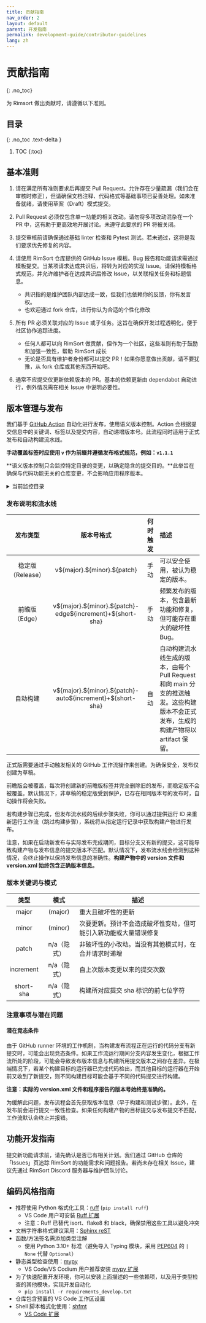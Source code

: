 ```yaml
---
title: 贡献指南
nav_order: 2
layout: default
parent: 开发指南
permalink: development-guide/contributor-guidelines
lang: zh
---
```



# 贡献指南
{: .no_toc}

为 Rimsort 做出贡献时，请遵循以下准则。

## 目录
{: .no_toc .text-delta }

1. TOC
{:toc}

## 基本准则
1. 请在满足所有准则要求后再提交 Pull Request。允许存在少量疏漏（我们会在审核时修正），但请确保文档注释、代码格式等基础事项已妥善处理。如未准备就绪，请使用草案（Draft）模式提交。

2. Pull Request 必须仅包含单一功能的相关改动。请勿将多项改动混杂在一个 PR 中，这有助于更高效地开展讨论。未遵守此要求的 PR 将被关闭。

3. 提交审核前请确保通过基础 linter 检查和 Pytest 测试。若未通过，这将是我们要求优先修复的内容。

4. 请使用 RimSort 仓库提供的 GitHub Issue 模板。Bug 报告和功能请求需通过模板提交。当某项请求达成共识后，将转为对应的实现 Issue。请保持模板格式规范，并允许维护者在达成共识后修改 Issue，以关联相关任务和标题信息。
   - 共识指的是维护团队内部达成一致，但我们也依赖你的反馈，你有发言权。
   - 也欢迎通过 fork 仓库，进行你认为合适的个性化修改

5. 所有 PR 必须关联对应的 Issue 或子任务。这旨在确保开发过程透明化，便于社区协作追踪进度。
   - 任何人都可以向 RimSort 做贡献，但作为一个社区，这些准则有助于鼓励和加强一致性，帮助 RimSort 成长
   - 无论是否具有维护者身份都可以提交 PR！如果你愿意做出贡献，请不要犹豫，从 fork 仓库或其他东西开始吧。

6. 通常不应提交仅更新依赖版本的 PR。基本的依赖更新由 dependabot 自动进行，例外情况需在相关 Issue 中说明必要性。

## 版本管理与发布

我们基于 [GitHub Action](https://github.com/PaulHatch/semantic-version/tree/v5.4.0/) 自动化进行发布，使用语义版本控制。Action 会根据提交信息中的关键词、标签以及提交内容，自动递增版本号。此流程同时适用于正式发布和自动构建流水线。

**手动覆盖标签时应使用 `v` 作为前缀并遵循发布格式规范，例如：`v1.1.1`**

**语义版本控制只会监控特定目录的变更，以确定隐含的提交目的。**此举旨在确保与代码功能无关的仓库变更，不会影响应用程序版本。

<details>
<summary> 当前监控目录 </summary>
  <ul>
    <li> app </li>
    <li> libs </li>
    <li> submodules </li>
    <li> themes </li>
  </ul>
</details>

### 发布说明和流水线

|    发布类型    |                        版本号格式                         | 何时触发 | 描述                                                                                                                                      |
| :--------: | :-----------------------------------------------------------: | :-----: | :----------------------------------------------------------------------------------------------------------------------------------------------- |
|  稳定版（Release）   |                v\${major}.\${minor}.\${patch}                 | 手动  | 可以安全使用，被认为稳定的版本。                                                                                      |
|    前瞻版（Edge）    | v\${major}.\${minor}.\${patch}-edge\${increment}+${short-sha} | 手动  | 频繁发布的版本，包含最新功能和修复，但可能存在重大的破坏性 Bug。                      |
| 自动构建 | v\${major}.\${minor}.\${patch}-auto\${increment}+${short-sha} |  自动   | 自动构建流水线生成的版本，由每个 Pull Request 和向 main 分支的推送触发。这些构建版本不会正式发布，生成的构建产物将以 artifact 保留。 |

正式版需要通过手动触发相关的 GitHub 工作流操作来创建。为确保安全，发布仅创建为草稿。

前瞻版会被覆盖，每次将创建新的前瞻版标签并完全删除旧的发布，而稳定版不会被覆盖。默认情况下，非草稿的稳定版受到保护，已存在相同版本号的发布时，自动操作将会失败。

若构建步骤已完成，但发布流水线的后续步骤失败，你可以通过提供运行 ID 来重新运行工作流（跳过构建步骤），系统将从指定运行记录中获取构建产物进行发布。

注意，如果在启动新发布与实际发布完成期间，目标分支又有新的提交，这可能导致构建产物与发布信息的提交版本不匹配。默认情况下，发布流水线会检测到这种情况，会终止操作以保持发布信息的准确性。**构建产物中的 version 文件和 version.xml 始终包含正确版本信息。**

### 版本关键词与模式

|   类型    |     模式      | 描述                                                                                    |
| :-------: | :-----------: | -------------------------------------------------------------------------------------- |
|   major   |    (major)    | 重大且破坏性的更新                                                                      |
|   minor   |    (minor)    | 次要更新。预计不会造成破坏性变动，但可能引入新功能或大量错误修复                        |
|   patch   | n/a（隐式）   | 非破坏性的小改动。当没有其他模式时，在合并请求时递增                                    |
| increment | n/a（隐式）   | 自上次版本变更以来的提交次数                                                            |
| short-sha | n/a（隐式）   | 构建所对应提交 sha 标识的前七位字符                                                       |

### 注意事项与潜在问题

#### 潜在竞态条件

由于 GitHub runner 环境的工作机制，当构建发布流程正在运行的代码分支有新提交时，可能会出现竞态条件。如果工作流运行期间分支内容发生变化，根据工作流所处的阶段，可能会导致发布版本信息与构建所用提交版本之间存在差异。在极端情况下，若某个构建目标的运行器已完成代码检出，而其他目标的运行器在开始前又收到了新提交，则不同构建目标可能会基于不同的代码提交进行构建。

**注意：实际的 version.xml 文件和程序报告的版本号始终是准确的。**

为缓解此问题，发布流程会首先获取版本信息（早于构建和测试步骤）。此外，在发布前会进行提交一致性检查。如果任何构建产物的目标提交与发布提交不匹配，工作流默认会终止并报错。

## 功能开发指南

提交新功能请求前，请先确认是否已有相关计划。我们通过 GitHub 仓库的「Issues」页追踪 RimSort 的功能需求和问题报告。若尚未存在相关 Issue，建议先通过 RimSort Discord 服务器与维护团队讨论。

## 编码风格指南

- 推荐使用 Python 格式化工具：[ruff](https://docs.astral.sh/ruff/) (`pip install ruff`)
  - VS Code 用户可安装 [Ruff 扩展](https://marketplace.visualstudio.com/items?itemName=charliermarsh.ruff)
  - 注意：Ruff 已替代 isort、flake8 和 black，确保禁用这些工具以避免冲突
- 文档字符串格式建议采用：[Sphinx reST](https://sphinx-rtd-tutorial.readthedocs.io/en/latest/docstrings.html)
- 函数/方法签名需添加类型注解
  - 使用 Python 3.10+ 标准（避免导入 Typing 模块，采用 [PEP604](https://peps.python.org/pep-0604/) 的 `| None` 代替 `Optional`）
- 静态类型检查使用：[mypy](https://mypy.readthedocs.io/en/stable/)
  - VS Code/VS Codium 用户推荐安装 [mypy 扩展](https://marketplace.visualstudio.com/items?itemName=matangover.mypy)
- 为了快速配置开发环境，你可以安装上面描述的一些依赖项，以及用于类型检查的其他模块，实现开发自动化
  - `pip install -r requirements_develop.txt`
- 仓库包含预置的 VS Code 工作区设置
- Shell 脚本格式化使用：[shfmt](https://github.com/mvdan/sh#shfmt)
  - [VS Code 扩展](https://marketplace.visualstudio.com/items?itemName=mkhl.shfmt)
